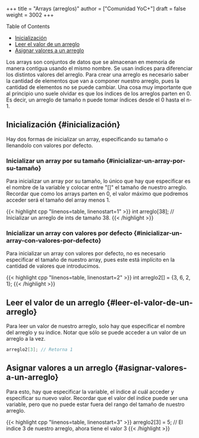 +++
title = "Arrays (arreglos)"
author = ["Comunidad YoC+"]
draft = false
weight = 3002
+++

<div class="ox-hugo-toc toc">
<div></div>

<div class="heading">Table of Contents</div>

- [Inicialización](#inicialización)
- [Leer el valor de un arreglo](#leer-el-valor-de-un-arreglo)
- [Asignar valores a un arreglo](#asignar-valores-a-un-arreglo)

</div>
<!--endtoc-->

Los arrays son conjuntos de datos que se almacenan en memoria de manera contigua usando el mismo nombre. Se usan índices para diferenciar los distintos valores del arreglo.
Para crear una arreglo es necesario saber la cantidad de elementos que van a componer nuestro arreglo, pues la cantidad de elementos no se puede cambiar.
Una cosa muy importante que al principio uno suele olvidar es que los índices de los arreglos parten en 0. Es decir, un arreglo de tamaño n puede tomar índices desde el 0 hasta el n-1.


## Inicialización {#inicialización}

Hay dos formas de inicializar un array, especificando su tamaño o llenandolo con valores por defecto.


### Inicializar un array por su tamaño {#inicializar-un-array-por-su-tamaño}

Para inicializar un array por su tamaño, lo único que hay que especificar es el nombre de la variable y colocar entre "[]" el tamaño de nuestro arreglo. Recordar que como los arrays parten en 0, el valor máximo que podremos acceder será el tamaño del array menos 1.

{{< highlight cpp "linenos=table, linenostart=1" >}}
int arreglo[38]; // Inicializar un arreglo de ints de tamaño 38.
{{< /highlight >}}


### Inicializar un array con valores por defecto {#inicializar-un-array-con-valores-por-defecto}

Para inicializar un array con valores por defecto, no es necesario especificar el tamaño de nuestro array, pues este está implícito en la cantidad de valores que introducimos.

{{< highlight cpp "linenos=table, linenostart=2" >}}
int arreglo2[] = {3, 6, 2, 1};
{{< /highlight >}}


## Leer el valor de un arreglo {#leer-el-valor-de-un-arreglo}

Para leer un valor de nuestro arreglo, solo hay que especificar el nombre del arreglo y su índice. Notar que sólo se puede acceder a un valor de un arreglo a la vez.

```cpp
arreglo2[3]; // Retorna 1
```


## Asignar valores a un arreglo {#asignar-valores-a-un-arreglo}

Para esto, hay que especificar la variable, el índice al cuál acceder y especificar su nuevo valor. Recordar que el valor del índice puede ser una variable, pero que no puede estar fuera del rango del tamaño de nuestro arreglo.

{{< highlight cpp "linenos=table, linenostart=3" >}}
arreglo2[3] = 5; // El indice 3 de nuestro arreglo, ahora tiene el valor 3
{{< /highlight >}}
